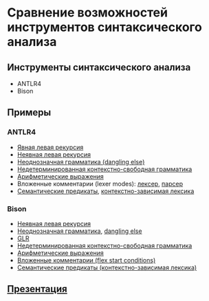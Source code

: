 # Сравнение возможностей инструментов синтаксического анализа

## Инструменты синтаксического анализа
* ANTLR4
* Bison

## Примеры
### ANTLR4
* [Явная левая рекурсия](antlr/DirectLeftRecursion.g4)
* [Неявная левая рекурсия](antlr/IndirectLeftRecursion.g4)
* [Неоднозначная грамматика (dangling else)](antlr/DanglingElse.g4)
* [Недетерминированная контекстно-свободная грамматика](antlr/NDCFG.g4)
* [Арифметические выражения](antlr/Expressions.g4)
* Вложенные комментарии (lexer modes): [лексер](antlr/NestedCommentsLexer.g4), [парсер](antlr/NestedCommentsParser.g4)
* [Семантические предикаты](antlr/SemanticPredicates.g4), [контекстно-зависимая лексика](antlr/LexerHack.g4)

### Bison
* [Неявная левая рекурсия](bison/indirect%20left%20recursion)
* [Неоднозначная грамматика](bison/reduce-reduce), [dangling else](bison/dangling%20else)
* [GLR](bison/GLR)
* [Недетерминированная контекстно-свободная грамматика](bison/even%20palindromes%20(NDCFG))
* [Арифметические выражения](bison/expressions)
* [Вложенные комментарии (flex start conditions)](bison/nested%20comments)
* [Семантические предикаты (контекстно-зависимая лексика)](bison/semantic%20predicates)

## [Презентация](presentation.pdf)